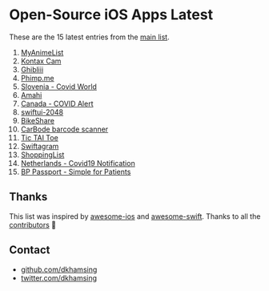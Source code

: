 # Open-Source iOS Apps Latest

These are the 15 latest entries from the [main list](https://github.com/dkhamsing/open-source-ios-apps).


1. [MyAnimeList](https://github.com/MaisaMilena/MyAnimeList)
2. [Kontax Cam](https://github.com/kxvn-lx/Kontax-Cam)
3. [Ghibliii](https://github.com/kxvn-lx/Ghibliii)
4. [Phimp.me](https://github.com/jogendra/phimpme-iOS)
5. [Slovenia - Covid World](https://github.com/CovidWorld/ios)
6. [Amahi](https://github.com/amahi/ios)
7. [Canada - COVID Alert](https://github.com/cds-snc/covid-alert-app)
8. [swiftui-2048](https://github.com/jVirus/swiftui-2048)
9. [BikeShare](https://github.com/joreilly/BikeShare)
10. [CarBode barcode scanner](https://github.com/heart/CarBode-Barcode-Scanner-For-SwiftUI)
11. [Tic TAI Toe](https://github.com/GroupeMINASTE/MorpionTPE-iOS)
12. [Swiftagram](https://github.com/sbertix/Swiftagram)
13. [ShoppingList](https://github.com/ericlewis/ShoppingList)
14. [Netherlands - Covid19 Notification](https://github.com/minvws/nl-covid19-notification-app-ios)
15. [BP Passport - Simple for Patients](https://github.com/simpledotorg/bp-passport)

## Thanks

This list was inspired by [awesome-ios](https://github.com/vsouza/awesome-ios) and [awesome-swift](https://github.com/matteocrippa/awesome-swift). Thanks to all the [contributors](https://github.com/dkhamsing/open-source-ios-apps/graphs/contributors) 🎉 

## Contact

- [github.com/dkhamsing](https://github.com/dkhamsing)
- [twitter.com/dkhamsing](https://twitter.com/dkhamsing)
